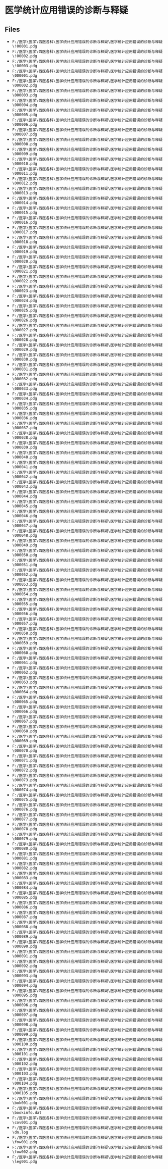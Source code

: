 # 医学统计应用错误的诊断与释疑

## Files

- `F:/医学\医学\西医各科\医学统计应用错误的诊断与释疑\医学统计应用错误的诊断与释疑\!00001.pdg`
- `F:/医学\医学\西医各科\医学统计应用错误的诊断与释疑\医学统计应用错误的诊断与释疑\!00002.pdg`
- `F:/医学\医学\西医各科\医学统计应用错误的诊断与释疑\医学统计应用错误的诊断与释疑\!00003.pdg`
- `F:/医学\医学\西医各科\医学统计应用错误的诊断与释疑\医学统计应用错误的诊断与释疑\000001.pdg`
- `F:/医学\医学\西医各科\医学统计应用错误的诊断与释疑\医学统计应用错误的诊断与释疑\000002.pdg`
- `F:/医学\医学\西医各科\医学统计应用错误的诊断与释疑\医学统计应用错误的诊断与释疑\000003.pdg`
- `F:/医学\医学\西医各科\医学统计应用错误的诊断与释疑\医学统计应用错误的诊断与释疑\000004.pdg`
- `F:/医学\医学\西医各科\医学统计应用错误的诊断与释疑\医学统计应用错误的诊断与释疑\000005.pdg`
- `F:/医学\医学\西医各科\医学统计应用错误的诊断与释疑\医学统计应用错误的诊断与释疑\000006.pdg`
- `F:/医学\医学\西医各科\医学统计应用错误的诊断与释疑\医学统计应用错误的诊断与释疑\000007.pdg`
- `F:/医学\医学\西医各科\医学统计应用错误的诊断与释疑\医学统计应用错误的诊断与释疑\000008.pdg`
- `F:/医学\医学\西医各科\医学统计应用错误的诊断与释疑\医学统计应用错误的诊断与释疑\000009.pdg`
- `F:/医学\医学\西医各科\医学统计应用错误的诊断与释疑\医学统计应用错误的诊断与释疑\000010.pdg`
- `F:/医学\医学\西医各科\医学统计应用错误的诊断与释疑\医学统计应用错误的诊断与释疑\000011.pdg`
- `F:/医学\医学\西医各科\医学统计应用错误的诊断与释疑\医学统计应用错误的诊断与释疑\000012.pdg`
- `F:/医学\医学\西医各科\医学统计应用错误的诊断与释疑\医学统计应用错误的诊断与释疑\000013.pdg`
- `F:/医学\医学\西医各科\医学统计应用错误的诊断与释疑\医学统计应用错误的诊断与释疑\000014.pdg`
- `F:/医学\医学\西医各科\医学统计应用错误的诊断与释疑\医学统计应用错误的诊断与释疑\000015.pdg`
- `F:/医学\医学\西医各科\医学统计应用错误的诊断与释疑\医学统计应用错误的诊断与释疑\000016.pdg`
- `F:/医学\医学\西医各科\医学统计应用错误的诊断与释疑\医学统计应用错误的诊断与释疑\000017.pdg`
- `F:/医学\医学\西医各科\医学统计应用错误的诊断与释疑\医学统计应用错误的诊断与释疑\000018.pdg`
- `F:/医学\医学\西医各科\医学统计应用错误的诊断与释疑\医学统计应用错误的诊断与释疑\000019.pdg`
- `F:/医学\医学\西医各科\医学统计应用错误的诊断与释疑\医学统计应用错误的诊断与释疑\000020.pdg`
- `F:/医学\医学\西医各科\医学统计应用错误的诊断与释疑\医学统计应用错误的诊断与释疑\000021.pdg`
- `F:/医学\医学\西医各科\医学统计应用错误的诊断与释疑\医学统计应用错误的诊断与释疑\000022.pdg`
- `F:/医学\医学\西医各科\医学统计应用错误的诊断与释疑\医学统计应用错误的诊断与释疑\000023.pdg`
- `F:/医学\医学\西医各科\医学统计应用错误的诊断与释疑\医学统计应用错误的诊断与释疑\000024.pdg`
- `F:/医学\医学\西医各科\医学统计应用错误的诊断与释疑\医学统计应用错误的诊断与释疑\000025.pdg`
- `F:/医学\医学\西医各科\医学统计应用错误的诊断与释疑\医学统计应用错误的诊断与释疑\000026.pdg`
- `F:/医学\医学\西医各科\医学统计应用错误的诊断与释疑\医学统计应用错误的诊断与释疑\000027.pdg`
- `F:/医学\医学\西医各科\医学统计应用错误的诊断与释疑\医学统计应用错误的诊断与释疑\000028.pdg`
- `F:/医学\医学\西医各科\医学统计应用错误的诊断与释疑\医学统计应用错误的诊断与释疑\000029.pdg`
- `F:/医学\医学\西医各科\医学统计应用错误的诊断与释疑\医学统计应用错误的诊断与释疑\000030.pdg`
- `F:/医学\医学\西医各科\医学统计应用错误的诊断与释疑\医学统计应用错误的诊断与释疑\000031.pdg`
- `F:/医学\医学\西医各科\医学统计应用错误的诊断与释疑\医学统计应用错误的诊断与释疑\000032.pdg`
- `F:/医学\医学\西医各科\医学统计应用错误的诊断与释疑\医学统计应用错误的诊断与释疑\000033.pdg`
- `F:/医学\医学\西医各科\医学统计应用错误的诊断与释疑\医学统计应用错误的诊断与释疑\000034.pdg`
- `F:/医学\医学\西医各科\医学统计应用错误的诊断与释疑\医学统计应用错误的诊断与释疑\000035.pdg`
- `F:/医学\医学\西医各科\医学统计应用错误的诊断与释疑\医学统计应用错误的诊断与释疑\000036.pdg`
- `F:/医学\医学\西医各科\医学统计应用错误的诊断与释疑\医学统计应用错误的诊断与释疑\000037.pdg`
- `F:/医学\医学\西医各科\医学统计应用错误的诊断与释疑\医学统计应用错误的诊断与释疑\000038.pdg`
- `F:/医学\医学\西医各科\医学统计应用错误的诊断与释疑\医学统计应用错误的诊断与释疑\000039.pdg`
- `F:/医学\医学\西医各科\医学统计应用错误的诊断与释疑\医学统计应用错误的诊断与释疑\000040.pdg`
- `F:/医学\医学\西医各科\医学统计应用错误的诊断与释疑\医学统计应用错误的诊断与释疑\000041.pdg`
- `F:/医学\医学\西医各科\医学统计应用错误的诊断与释疑\医学统计应用错误的诊断与释疑\000042.pdg`
- `F:/医学\医学\西医各科\医学统计应用错误的诊断与释疑\医学统计应用错误的诊断与释疑\000043.pdg`
- `F:/医学\医学\西医各科\医学统计应用错误的诊断与释疑\医学统计应用错误的诊断与释疑\000044.pdg`
- `F:/医学\医学\西医各科\医学统计应用错误的诊断与释疑\医学统计应用错误的诊断与释疑\000045.pdg`
- `F:/医学\医学\西医各科\医学统计应用错误的诊断与释疑\医学统计应用错误的诊断与释疑\000046.pdg`
- `F:/医学\医学\西医各科\医学统计应用错误的诊断与释疑\医学统计应用错误的诊断与释疑\000047.pdg`
- `F:/医学\医学\西医各科\医学统计应用错误的诊断与释疑\医学统计应用错误的诊断与释疑\000048.pdg`
- `F:/医学\医学\西医各科\医学统计应用错误的诊断与释疑\医学统计应用错误的诊断与释疑\000049.pdg`
- `F:/医学\医学\西医各科\医学统计应用错误的诊断与释疑\医学统计应用错误的诊断与释疑\000050.pdg`
- `F:/医学\医学\西医各科\医学统计应用错误的诊断与释疑\医学统计应用错误的诊断与释疑\000051.pdg`
- `F:/医学\医学\西医各科\医学统计应用错误的诊断与释疑\医学统计应用错误的诊断与释疑\000052.pdg`
- `F:/医学\医学\西医各科\医学统计应用错误的诊断与释疑\医学统计应用错误的诊断与释疑\000053.pdg`
- `F:/医学\医学\西医各科\医学统计应用错误的诊断与释疑\医学统计应用错误的诊断与释疑\000054.pdg`
- `F:/医学\医学\西医各科\医学统计应用错误的诊断与释疑\医学统计应用错误的诊断与释疑\000055.pdg`
- `F:/医学\医学\西医各科\医学统计应用错误的诊断与释疑\医学统计应用错误的诊断与释疑\000056.pdg`
- `F:/医学\医学\西医各科\医学统计应用错误的诊断与释疑\医学统计应用错误的诊断与释疑\000057.pdg`
- `F:/医学\医学\西医各科\医学统计应用错误的诊断与释疑\医学统计应用错误的诊断与释疑\000058.pdg`
- `F:/医学\医学\西医各科\医学统计应用错误的诊断与释疑\医学统计应用错误的诊断与释疑\000059.pdg`
- `F:/医学\医学\西医各科\医学统计应用错误的诊断与释疑\医学统计应用错误的诊断与释疑\000060.pdg`
- `F:/医学\医学\西医各科\医学统计应用错误的诊断与释疑\医学统计应用错误的诊断与释疑\000061.pdg`
- `F:/医学\医学\西医各科\医学统计应用错误的诊断与释疑\医学统计应用错误的诊断与释疑\000062.pdg`
- `F:/医学\医学\西医各科\医学统计应用错误的诊断与释疑\医学统计应用错误的诊断与释疑\000063.pdg`
- `F:/医学\医学\西医各科\医学统计应用错误的诊断与释疑\医学统计应用错误的诊断与释疑\000064.pdg`
- `F:/医学\医学\西医各科\医学统计应用错误的诊断与释疑\医学统计应用错误的诊断与释疑\000065.pdg`
- `F:/医学\医学\西医各科\医学统计应用错误的诊断与释疑\医学统计应用错误的诊断与释疑\000066.pdg`
- `F:/医学\医学\西医各科\医学统计应用错误的诊断与释疑\医学统计应用错误的诊断与释疑\000067.pdg`
- `F:/医学\医学\西医各科\医学统计应用错误的诊断与释疑\医学统计应用错误的诊断与释疑\000068.pdg`
- `F:/医学\医学\西医各科\医学统计应用错误的诊断与释疑\医学统计应用错误的诊断与释疑\000069.pdg`
- `F:/医学\医学\西医各科\医学统计应用错误的诊断与释疑\医学统计应用错误的诊断与释疑\000070.pdg`
- `F:/医学\医学\西医各科\医学统计应用错误的诊断与释疑\医学统计应用错误的诊断与释疑\000071.pdg`
- `F:/医学\医学\西医各科\医学统计应用错误的诊断与释疑\医学统计应用错误的诊断与释疑\000072.pdg`
- `F:/医学\医学\西医各科\医学统计应用错误的诊断与释疑\医学统计应用错误的诊断与释疑\000073.pdg`
- `F:/医学\医学\西医各科\医学统计应用错误的诊断与释疑\医学统计应用错误的诊断与释疑\000074.pdg`
- `F:/医学\医学\西医各科\医学统计应用错误的诊断与释疑\医学统计应用错误的诊断与释疑\000075.pdg`
- `F:/医学\医学\西医各科\医学统计应用错误的诊断与释疑\医学统计应用错误的诊断与释疑\000076.pdg`
- `F:/医学\医学\西医各科\医学统计应用错误的诊断与释疑\医学统计应用错误的诊断与释疑\000077.pdg`
- `F:/医学\医学\西医各科\医学统计应用错误的诊断与释疑\医学统计应用错误的诊断与释疑\000078.pdg`
- `F:/医学\医学\西医各科\医学统计应用错误的诊断与释疑\医学统计应用错误的诊断与释疑\000079.pdg`
- `F:/医学\医学\西医各科\医学统计应用错误的诊断与释疑\医学统计应用错误的诊断与释疑\000080.pdg`
- `F:/医学\医学\西医各科\医学统计应用错误的诊断与释疑\医学统计应用错误的诊断与释疑\000081.pdg`
- `F:/医学\医学\西医各科\医学统计应用错误的诊断与释疑\医学统计应用错误的诊断与释疑\000082.pdg`
- `F:/医学\医学\西医各科\医学统计应用错误的诊断与释疑\医学统计应用错误的诊断与释疑\000083.pdg`
- `F:/医学\医学\西医各科\医学统计应用错误的诊断与释疑\医学统计应用错误的诊断与释疑\000084.pdg`
- `F:/医学\医学\西医各科\医学统计应用错误的诊断与释疑\医学统计应用错误的诊断与释疑\000085.pdg`
- `F:/医学\医学\西医各科\医学统计应用错误的诊断与释疑\医学统计应用错误的诊断与释疑\000086.pdg`
- `F:/医学\医学\西医各科\医学统计应用错误的诊断与释疑\医学统计应用错误的诊断与释疑\000087.pdg`
- `F:/医学\医学\西医各科\医学统计应用错误的诊断与释疑\医学统计应用错误的诊断与释疑\000088.pdg`
- `F:/医学\医学\西医各科\医学统计应用错误的诊断与释疑\医学统计应用错误的诊断与释疑\000089.pdg`
- `F:/医学\医学\西医各科\医学统计应用错误的诊断与释疑\医学统计应用错误的诊断与释疑\000090.pdg`
- `F:/医学\医学\西医各科\医学统计应用错误的诊断与释疑\医学统计应用错误的诊断与释疑\000091.pdg`
- `F:/医学\医学\西医各科\医学统计应用错误的诊断与释疑\医学统计应用错误的诊断与释疑\000092.pdg`
- `F:/医学\医学\西医各科\医学统计应用错误的诊断与释疑\医学统计应用错误的诊断与释疑\000093.pdg`
- `F:/医学\医学\西医各科\医学统计应用错误的诊断与释疑\医学统计应用错误的诊断与释疑\000094.pdg`
- `F:/医学\医学\西医各科\医学统计应用错误的诊断与释疑\医学统计应用错误的诊断与释疑\000095.pdg`
- `F:/医学\医学\西医各科\医学统计应用错误的诊断与释疑\医学统计应用错误的诊断与释疑\000096.pdg`
- `F:/医学\医学\西医各科\医学统计应用错误的诊断与释疑\医学统计应用错误的诊断与释疑\000097.pdg`
- `F:/医学\医学\西医各科\医学统计应用错误的诊断与释疑\医学统计应用错误的诊断与释疑\000098.pdg`
- `F:/医学\医学\西医各科\医学统计应用错误的诊断与释疑\医学统计应用错误的诊断与释疑\000099.pdg`
- `F:/医学\医学\西医各科\医学统计应用错误的诊断与释疑\医学统计应用错误的诊断与释疑\000100.pdg`
- `F:/医学\医学\西医各科\医学统计应用错误的诊断与释疑\医学统计应用错误的诊断与释疑\000101.pdg`
- `F:/医学\医学\西医各科\医学统计应用错误的诊断与释疑\医学统计应用错误的诊断与释疑\000102.pdg`
- `F:/医学\医学\西医各科\医学统计应用错误的诊断与释疑\医学统计应用错误的诊断与释疑\000103.pdg`
- `F:/医学\医学\西医各科\医学统计应用错误的诊断与释疑\医学统计应用错误的诊断与释疑\000104.pdg`
- `F:/医学\医学\西医各科\医学统计应用错误的诊断与释疑\医学统计应用错误的诊断与释疑\000105.pdg`
- `F:/医学\医学\西医各科\医学统计应用错误的诊断与释疑\医学统计应用错误的诊断与释疑\bok001.pdg`
- `F:/医学\医学\西医各科\医学统计应用错误的诊断与释疑\医学统计应用错误的诊断与释疑\bookinfo.dat`
- `F:/医学\医学\西医各科\医学统计应用错误的诊断与释疑\医学统计应用错误的诊断与释疑\cov001.pdg`
- `F:/医学\医学\西医各科\医学统计应用错误的诊断与释疑\医学统计应用错误的诊断与释疑\dn.log`
- `F:/医学\医学\西医各科\医学统计应用错误的诊断与释疑\医学统计应用错误的诊断与释疑\fow001.pdg`
- `F:/医学\医学\西医各科\医学统计应用错误的诊断与释疑\医学统计应用错误的诊断与释疑\fow002.pdg`
- `F:/医学\医学\西医各科\医学统计应用错误的诊断与释疑\医学统计应用错误的诊断与释疑\leg001.pdg`
